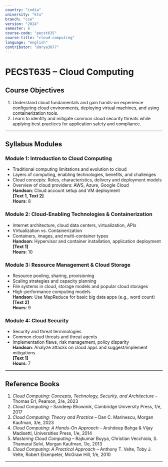 ```yaml
---
country: "india"
university: "ktu"
branch: "cse"
version: "2024"
semester: 6
course-code: "pecst635"
course-title: "cloud-computing"
language: "english"
contributor: "@arya3077"
---
```


# PECST635 – Cloud Computing

## Course Objectives

1. Understand cloud fundamentals and gain hands-on experience configuring cloud environments, deploying virtual machines, and using containerization tools.
2. Learn to identify and mitigate common cloud security threats while applying best practices for application safety and compliance.

---

## Syllabus Modules

### Module 1: Introduction to Cloud Computing

- Traditional computing limitations and evolution to cloud  
- Layers of computing, enabling technologies, benefits, and challenges  
- Cloud concepts: Roles, characteristics, delivery and deployment models  
- Overview of cloud providers: AWS, Azure, Google Cloud  
**Handson**: Cloud account setup and VM deployment  
**[Text 1, Text 2]**  
**Hours**: 8

### Module 2: Cloud-Enabling Technologies & Containerization

- Internet architecture, cloud data centers, virtualization, APIs  
- Virtualization vs. Containerization  
- Containers, images, and multi-container types  
**Handson**: Hypervisor and container installation, application deployment  
**[Text 1]**  
**Hours**: 10

### Module 3: Resource Management & Cloud Storage

- Resource pooling, sharing, provisioning  
- Scaling strategies and capacity planning  
- File systems in cloud, storage models and popular cloud storages  
- High-performance computing models  
**Handson**: Use MapReduce for basic big data apps (e.g., word count)  
**[Text 2]**  
**Hours**: 9

### Module 4: Cloud Security

- Security and threat terminologies  
- Common cloud threats and threat agents  
- Implementation flaws, risk management, policy disparity  
**Handson**: Analyze attacks on cloud apps and suggest/implement mitigations  
**[Text 1]**  
**Hours**: 7

---

## Reference Books

1. *Cloud Computing: Concepts, Technology, Security, and Architecture* – Thomas Erl, Pearson, 2/e, 2023  
2. *Cloud Computing* – Sandeep Bhowmik, Cambridge University Press, 1/e, 2017  
3. *Cloud Computing: Theory and Practice* – Dan C. Marinescu, Morgan Kaufman, 3/e, 2023  
4. *Cloud Computing: A Hands-On Approach* – Arshdeep Bahga & Vijay Madisetti, Universities Press, 1/e, 2014  
5. *Mastering Cloud Computing* – Rajkumar Buyya, Christian Vecchiola, S. Thamarai Selvi, Morgan Kaufman, 1/e, 2013  
6. *Cloud Computing: A Practical Approach* – Anthony T. Velte, Toby J. Velte, Robert Elsenpeter, McGraw Hill, 1/e, 2010

---
